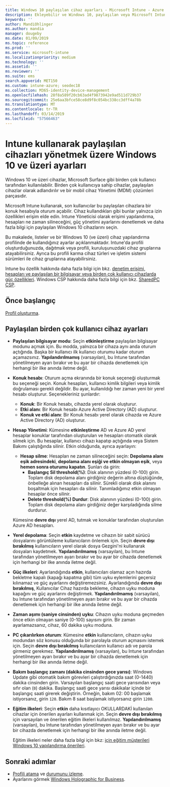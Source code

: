 ```yaml
---
title: Windows 10 paylaşılan cihaz ayarları - Microsoft Intune - Azure | Microsoft Docs
description: Ekleyebilir ve Windows 10, paylaşılan veya Microsoft Intune birden çok kullanıcı tarafından kullanılan cihazları yapılandırmak için kullanabilirsiniz. Tüm ayarların bir listesi ve Microsoft Surface dahil olmak üzere, bir cihazda ne yaptıklarını görün. Konuk hesapları denetlemek, hesaplarını yönetme ve etkin olmayan hesaplar silmek, izin verme veya engelleme yerel depoya kaydetme, Ayarla güç ve uyku seçenekleri, ne zaman güncelleştirmeler yüklenir ve cihazları bir cihaz yapılandırma profili eğitim ortamlarında kullanmak seçin.
keywords: ''
author: MandiOhlinger
ms.author: mandia
manager: dougeby
ms.date: 01/09/2019
ms.topic: reference
ms.prod: ''
ms.service: microsoft-intune
ms.localizationpriority: medium
ms.technology: ''
ms.assetid: ''
ms.reviewer: ''
ms.suite: ems
search.appverid: MET150
ms.custom: intune-azure; seodec18
ms.collection: M365-identity-device-management
ms.openlocfilehash: 28f8a589f20cb63ad4f9873942e9ad511d729b37
ms.sourcegitcommit: 25e6aa3bfce58ce8d9f8c054bc338cc3dff4a78b
ms.translationtype: MT
ms.contentlocale: tr-TR
ms.lasthandoff: 03/14/2019
ms.locfileid: "57566463"
---
```

# <a name="windows-10-and-later-settings-to-manage-shared-devices-using-intune"></a>Intune kullanarak paylaşılan cihazları yönetmek üzere Windows 10 ve üzeri ayarları

Windows 10 ve üzeri cihazlar, Microsoft Surface gibi birden çok kullanıcı tarafından kullanılabilir. Birden çok kullanıcıya sahip cihazlar, paylaşılan cihazlar olarak adlandırılır ve bir mobil cihaz Yönetimi (MDM) çözümleri parçasıdır.

Microsoft Intune kullanarak, son kullanıcılar bu paylaşılan cihazlara bir konuk hesabıyla oturum açabilir. Cihaz kullandıkları gibi bunlar yalnızca izin özellikleri erişim elde edin. Intune Yöneticisi olarak erişimi yapılandırma, hesapları ne zaman silineceğini, güç yönetimi ayarlarını denetlemek ve daha fazla bilgi için paylaşılan Windows 10 cihazlarını seçin.

Bu makalede, listeler ve bir Windows 10 (ve üzeri) cihaz yapılandırma profilinde de kullandığınız ayarlar açıklanmaktadır. Intune'da profili oluşturduğunuzda, dağıtmak veya profili, kuruluşunuzdaki cihaz gruplarına atayabilirsiniz. Ayrıca bu profili karma cihaz türleri ve işletim sistemi sürümleri ile cihaz gruplarına atayabilirsiniz.

Intune bu özellik hakkında daha fazla bilgi için bkz. [denetim erişimi, hesapları ve paylaşılan bir bilgisayar veya birden çok kullanıcı cihazlarda güç özellikleri](shared-user-device-settings.md). Windows CSP hakkında daha fazla bilgi için bkz. [SharedPC CSP](https://docs.microsoft.com/windows/client-management/mdm/sharedpc-csp).

## <a name="before-your-begin"></a>Önce başlangıç

[Profil oluşturma](shared-user-device-settings.md).

## <a name="shared-multi-user-device-settings"></a>Paylaşılan birden çok kullanıcı cihaz ayarları

- **Paylaşılan bilgisayar modu**: Seçin **etkinleştirme** paylaşılan bilgisayar modunu açmak için. Bu modda, yalnızca bir cihaza aynı anda oturum açtığında. Başka bir kullanıcı ilk kullanıcı oturumu kadar oturum açamazsınız. **Yapılandırılmamış** (varsayılan), bu Intune tarafından yönetilmeyen ayarı bırakır ve bu ayar bir cihazda denetlemek için herhangi bir ilke anında iletme değil.
- **Konuk hesabı**: Oturum açma ekranında bir konuk seçeneği oluşturmak bu seçeneği seçin. Konuk hesapları, kullanıcı kimlik bilgileri veya kimlik doğrulaması gerekli değildir. Bu ayar, kullanıldığı her zaman yeni bir yerel hesabı oluşturur. Seçenekleriniz şunlardır:
  - **Konuk**: Bir Konuk hesabı, cihazda yerel olarak oluşturur.
  - **Etki alanı**: Bir Konuk hesabı Azure Active Directory (AD) oluşturur.
  - **Konuk ve etki alanı**: Bir Konuk hesabı yerel olarak cihazda ve Azure Active Directory (AD) oluşturur.
- **Hesap Yönetimi**: Kümesine **etkinleştirme** AD ve Azure AD yerel hesaplar konuklar tarafından oluşturulan ve hesapları otomatik olarak silmek için. Bu hesaplar, kullanıcı cihazı kapatıp açtığında veya Sistem Bakımı çalıştığında silinir. Etkin olduğunda, ayrıca ayarlayın:
  - **Hesap silme**: Hesapları ne zaman silineceğini seçin: **Depolama alanı eşik adresindeki**, **depolama alanı eşiği ve etkin olmayan eşik**, veya **hemen sonra oturumu kapatın**. Şunları da girin:
    - **Başlangıç Sil threshold(%)**: Disk alanının yüzdesi (0-100) girin. Toplam disk depolama alanı girdiğiniz değerin altına düştüğünde, önbelleğe alınan hesapları da silinir. Sürekli olarak disk alanını boşaltmak için hesapları da silinir. Tanımladığımız etkin olmayan hesaplar önce silinir.
    - **Delete threshold(%) Durdur**: Disk alanının yüzdesi (0-100) girin. Toplam disk depolama alanı girdiğiniz değer karşıladığında silme durdurur.

  Kümesine **devre dışı** yerel AD, tutmak ve konuklar tarafından oluşturulan Azure AD hesapları.

- **Yerel depolama**: Seçin **etkin** kaydetme ve cihazın bir sabit sürücü dosyalarını görüntüleme kullanıcıların önlemek için. Seçin **devre dışı bırakılmış** kullanıcıların yerel olarak dosya Gezgini'ni kullanarak dosyaları kaydetmek. **Yapılandırılmamış** (varsayılan), bu Intune tarafından yönetilmeyen ayarı bırakır ve bu ayar bir cihazda denetlemek için herhangi bir ilke anında iletme değil.
- **Güç ilkeleri**: Ayarlandığında **etkin**, kullanıcıları olamaz açın hazırda bekletme kapalı (kapağı kapatma gibi) tüm uyku eylemlerini geçersiz kılınamaz ve güç ayarlarını değiştiremezsiniz. Ayarlandığında **devre dışı bırakılmış**, Kullanıcılar Cihaz hazırda bekleme, cihazın uyku moduna kapağını ve güç ayarlarını değiştirmek. **Yapılandırılmamış** (varsayılan), bu Intune tarafından yönetilmeyen ayarı bırakır ve bu ayar bir cihazda denetlemek için herhangi bir ilke anında iletme değil.
- **Zaman aşımı (saniye cinsinden) uyku**: Cihazın uyku moduna geçmeden önce etkin olmayan saniye (0-100) sayısını girin. Bir zaman ayarlamazsanız, cihaz, 60 dakika uyku moduna.
- **PC çıkarılırken oturum**: Kümesine **etkin** kullanıcıların, cihazın uyku modundan söz konusu olduğunda bir parolayla oturum açmasını istemek için. Seçin **devre dışı bırakılmış** kullanıcıların kullanıcı adı ve parola girmeniz gerekmez. **Yapılandırılmamış** (varsayılan), bu Intune tarafından yönetilmeyen ayarı bırakır ve bu ayar bir cihazda denetlemek için herhangi bir ilke anında iletme değil.
- **Bakım başlangıç zamanı (dakika cinsinden gece yarısı)**: Windows Update gibi otomatik bakım görevleri çalıştırdığınızda saat (0-1440) dakika cinsinden girin. Varsayılan başlangıç saati gece yarısından veya sıfır olan (`0`) dakika. Başlangıç saati gece yarısı dakikalar içinde bir başlangıç saati girerek değiştirin. Örneğin, bakım 02: 00 başlamak istiyorsanız, girin `120`. Bakım 8 saat başlamak istiyorsanız girin `1200`.
- **Eğitim ilkeleri**: Seçin **etkin** daha kısıtlayıcı OKULLARDAKİ kullanılan cihazlar için önerilen ayarları kullanmak için. Seçin **devre dışı bırakılmış** için varsayılan ve önerilen eğitim ilkeleri kullanılmaz. **Yapılandırılmamış** (varsayılan), bu Intune tarafından yönetilmeyen ayarı bırakır ve bu ayar bir cihazda denetlemek için herhangi bir ilke anında iletme değil.

  Eğitim ilkeleri neler daha fazla bilgi için bkz: [için eğitim müşterileri Windows 10 yapılandırma önerileri](https://docs.microsoft.com/education/windows/configure-windows-for-education).

## <a name="next-steps"></a>Sonraki adımlar

- [Profili atama](device-profile-assign.md) ve [durumunu izleme](device-profile-monitor.md).
- Ayarlarını görmek [Windows Holographic for Business](shared-user-device-settings-windows-holographic.md).
